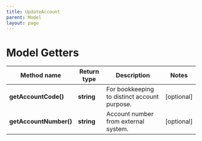 ```yaml
---
title: UpdateAccount
parent: Model
layout: page
---
```


# Model Getters

Method name | Return type | Description | Notes
------------ | ------------- | ------------- | -------------
**getAccountCode()** | **string** | For bookkeeping to distinct account purpose. | [optional]
**getAccountNumber()** | **string** | Account number from external system. | [optional]

